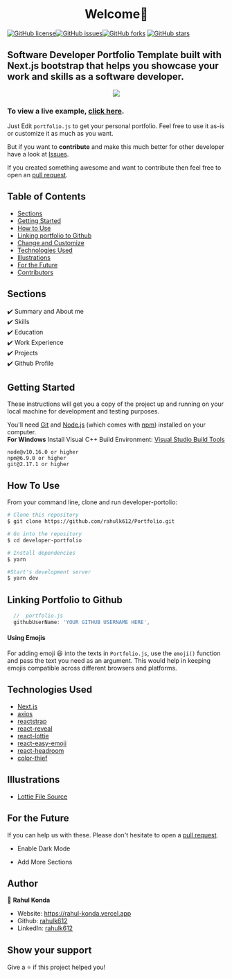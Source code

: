 <h1 align="center">Welcome👋</h1>
<a href="https://github.com/rahulk612/Portfolio/main/LICENSE"><img alt="GitHub license" src="https://img.shields.io/github/license/rahulk612/Portfolio"></a><a href="https://github.com/rahulk612/Portfolio/issues"><img alt="GitHub issues" src="https://img.shields.io/github/issues/rahulk612/Portfolio"></a><a href="https://github.com/rahulk612/Portfolio/network"><img alt="GitHub forks" src="https://img.shields.io/github/forks/rahulk612/Portfolio"></a> <a href="https://github.com/rahulk612/Portfolio"><img alt="GitHub stars" src="https://img.shields.io/github/stars/rahulk612/Portfolio"></a>

## Software Developer Portfolio Template built with Next.js bootstrap that helps you showcase your work and skills as a software developer.

<p align="center">
  <kbd>
    <img src="https://scontent.fpnq7-1.fna.fbcdn.net/v/t39.30808-6/273823918_3115228908740025_6286408777614905941_n.jpg?_nc_cat=100&ccb=1-5&_nc_sid=0debeb&_nc_ohc=xV2X6bsPdbQAX-cMeTN&tn=C6zlu09bDp3mWEIW&_nc_ht=scontent.fpnq7-1.fna&oh=00_AT8HCmQZJ0bsZU4dGWtaBmkkawotpZMs9K1nArHXpZfinw&oe=620BE703"></img>
  </kbd>
</p>

### To view a live example, **[click here](https://rahul-konda.vercel.app/)**.

Just Edit `portfolio.js` to get your personal portfolio. Feel free to use it as-is or customize it as much as you want.

But if you want to **contribute** and make this much better for other developer have a look at [Issues](https://github.com/rahulk612/Portfolio/issues).

If you created something awesome and want to contribute then feel free to open an [pull request](https://github.com/rahulk612/Portfolio/pulls).

## Table of Contents

-   [Sections](#sections)
-   [Getting Started](#getting-started)
-   [How to Use](#how-to-use)
-   [Linking portfolio to Github](#linking-portfolio-to-github)
-   [Change and Customize](#change-and-customize-every-section-according-to-your-need)
-   [Technologies Used](#technologies-used)
-   [Illustrations](#illustrations)
-   [For the Future](#for-the-future)
-   [Contributors](#project-maintainers)

## Sections

✔️ Summary and About me\
✔️ Skills\
✔️ Education\
✔️ Work Experience\
✔️ Projects\
✔️ Github Profile

## Getting Started

These instructions will get you a copy of the project up and running on your local machine for development and testing purposes.

You'll need [Git](https://git-scm.com) and [Node.js](https://nodejs.org/en/download/) (which comes with [npm](http://npmjs.com)) installed on your computer.
<br>
**For Windows** Install Visual C++ Build Environment: [Visual Studio Build Tools](https://visualstudio.microsoft.com/thank-you-downloading-visual-studio/?sku=BuildTools)

```
node@v10.16.0 or higher
npm@6.9.0 or higher
git@2.17.1 or higher
```

## How To Use

From your command line, clone and run developer-portolio:

```bash
# Clone this repository
$ git clone https://github.com/rahulk612/Portfolio.git

# Go into the repository
$ cd developer-portfolio

# Install dependencies
$ yarn

#Start's development server
$ yarn dev
```

## Linking Portfolio to Github

```javascript
  //  portfolio.js
  githubUserName: 'YOUR GITHUB USERNAME HERE',
```

#### Using Emojis

For adding emoji 😃 into the texts in `Portfolio.js`, use the `emoji()` function and pass the text you need as an argument. This would help in keeping emojis compatible across different browsers and platforms.

## Technologies Used

-   [Next.js](https://nextjs.org/)
-   [axios](https://www.npmjs.com/package/axios)
-   [reactstrap](https://reactstrap.github.io/)
-   [react-reveal](https://www.react-reveal.com/)
-   [react-lottie](https://www.npmjs.com/package/react-lottie)
-   [react-easy-emoji](https://github.com/appfigures/react-easy-emoji)
-   [react-headroom](https://github.com/KyleAMathews/react-headroom)
-   [color-thief](https://github.com/lokesh/color-thief)

## Illustrations

-   [Lottie File Source](https://lottiefiles.com)

## For the Future

If you can help us with these. Please don't hesitate to open a [pull request](https://github.com/saadpasta/developerFolio/pulls).

-   Enable Dark Mode

-   Add More Sections

## Author

👤 **Rahul Konda**

-   Website: https://rahul-konda.vercel.app
-   Github: [rahulk612](https://github.com/Rahulk612)
-   LinkedIn: [rahulk612](www.linkedin.com/in/rahul-konda-60a167203)

## Show your support

Give a ⭐️ if this project helped you!
